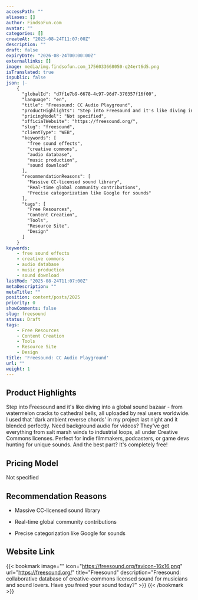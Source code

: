 ```yaml
---
accessPath: ""
aliases: []
author: FindsoFun.com
avatar: ""
categories: []
createAt: "2025-08-24T11:07:00Z"
description: ""
draft: false
expiryDate: "2026-08-24T00:00:00Z"
externallinks: []
image: media/img.findsofun.com_1756033668050-q24ert6d5.png
isTranslated: true
ispublic: false
json: |-
    {
      "globalId": "d7f1e7b9-6678-4c97-96d7-370357f16f00",
      "language": "en",
      "title": "Freesound: CC Audio Playground",
      "productHighlights": "Step into Freesound and it's like diving into a global sound bazaar - from watermelon cracks to cathedral bells, all uploaded by real users worldwide. I used that 'dark ambient reverse chords' in my project last night and it blended perfectly. Need background audio for videos? They've got everything from salt marsh winds to industrial loops, all under Creative Commons licenses. Perfect for indie filmmakers, podcasters, or game devs hunting for unique sounds. And the best part? It's completely free!",
      "pricingModel": "Not specified",
      "officialWebsite": "https://freesound.org/",
      "slug": "freesound",
      "clientType": "WEB",
      "keywords": [
        "free sound effects",
        "creative commons",
        "audio database",
        "music production",
        "sound download"
      ],
      "recommendationReasons": [
        "Massive CC-licensed sound library",
        "Real-time global community contributions",
        "Precise categorization like Google for sounds"
      ],
      "tags": [
        "Free Resources",
        "Content Creation",
        "Tools",
        "Resource Site",
        "Design"
      ]
    }
keywords:
    - free sound effects
    - creative commons
    - audio database
    - music production
    - sound download
lastMod: "2025-08-24T11:07:00Z"
metaDescription: ""
metaTitle: ""
position: content/posts/2025
priority: 0
showComments: false
slug: freesound
status: Draft
tags:
    - Free Resources
    - Content Creation
    - Tools
    - Resource Site
    - Design
title: 'Freesound: CC Audio Playground'
url: ""
weight: 1
---
```

## Product Highlights
Step into Freesound and it's like diving into a global sound bazaar - from watermelon cracks to cathedral bells, all uploaded by real users worldwide. I used that 'dark ambient reverse chords' in my project last night and it blended perfectly. Need background audio for videos? They've got everything from salt marsh winds to industrial loops, all under Creative Commons licenses. Perfect for indie filmmakers, podcasters, or game devs hunting for unique sounds. And the best part? It's completely free!

## Pricing Model
<!--more-->Not specified

## Recommendation Reasons
- Massive CC-licensed sound library

- Real-time global community contributions

- Precise categorization like Google for sounds

## Website Link
{{< bookmark image="<no value>" icon="https://freesound.org/favicon-16x16.png" url="https://freesound.org/" title="Freesound" description="Freesound: collaborative database of creative-commons licensed sound for musicians and sound lovers. Have you freed your sound today?" >}}
{{< /bookmark >}}

